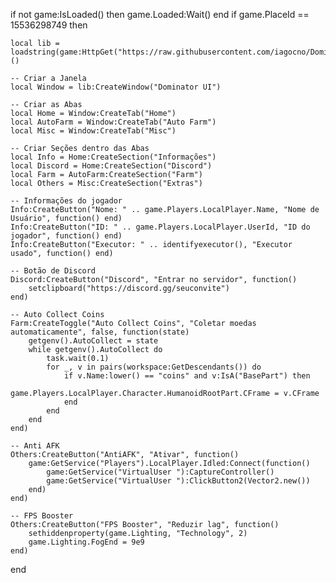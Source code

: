 if not game:IsLoaded() then game.Loaded:Wait() end
if game.PlaceId == 15536298749 then

    local lib = loadstring(game:HttpGet("https://raw.githubusercontent.com/iagocno/Dominator/refs/heads/main/source"))()
    
    -- Criar a Janela
    local Window = lib:CreateWindow("Dominator UI")
    
    -- Criar as Abas
    local Home = Window:CreateTab("Home")
    local AutoFarm = Window:CreateTab("Auto Farm")
    local Misc = Window:CreateTab("Misc")
    
    -- Criar Seções dentro das Abas
    local Info = Home:CreateSection("Informações")
    local Discord = Home:CreateSection("Discord")
    local Farm = AutoFarm:CreateSection("Farm")
    local Others = Misc:CreateSection("Extras")
    
    -- Informações do jogador
    Info:CreateButton("Nome: " .. game.Players.LocalPlayer.Name, "Nome de Usuário", function() end)
    Info:CreateButton("ID: " .. game.Players.LocalPlayer.UserId, "ID do jogador", function() end)
    Info:CreateButton("Executor: " .. identifyexecutor(), "Executor usado", function() end)
    
    -- Botão de Discord
    Discord:CreateButton("Discord", "Entrar no servidor", function()
        setclipboard("https://discord.gg/seuconvite")
    end)
    
    -- Auto Collect Coins
    Farm:CreateToggle("Auto Collect Coins", "Coletar moedas automaticamente", false, function(state)
        getgenv().AutoCollect = state
        while getgenv().AutoCollect do
            task.wait(0.1)
            for _, v in pairs(workspace:GetDescendants()) do
                if v.Name:lower() == "coins" and v:IsA("BasePart") then
                    game.Players.LocalPlayer.Character.HumanoidRootPart.CFrame = v.CFrame
                end
            end
        end
    end)
    
    -- Anti AFK
    Others:CreateButton("AntiAFK", "Ativar", function()
        game:GetService("Players").LocalPlayer.Idled:Connect(function()
            game:GetService("VirtualUser "):CaptureController()
            game:GetService("VirtualUser "):ClickButton2(Vector2.new())
        end)
    end)
    
    -- FPS Booster
    Others:CreateButton("FPS Booster", "Reduzir lag", function()
        sethiddenproperty(game.Lighting, "Technology", 2)
        game.Lighting.FogEnd = 9e9
    end)
end
